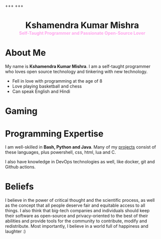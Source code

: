 +++
+++

<div class="about-header">
<h1 align="center" style="margin-bottom:0;"> Kshamendra Kumar Mishra </h1>
<h4 align="center" style="margin:0;color:#ffa4ec;"> Self-Taught Programmer and Passionate Open-Source Lover </h4>
</div>

# About Me

My name is <b>Kshamendra Kumar Mishra</b>. I am a self-taught programmer who loves open source technology and tinkering with new technology.

- Fell in love with programming at the age of 8
- Love playing basketball and chess
- Can speak English and Hindi

# Gaming

# Programming Expertise

I am well-skilled in <b>Bash, Python and Java</b>. Many of my [projects](https://ghoulboii.github.io/projects/) consist of these languages, plus powershell, css, html, lua and C.

I also have knowledge in DevOps technologies as well, like docker, git and Github actions.

# Beliefs

I believe in the power of critical thought and the scientific process, as well as the concept that all people deserve fair and equitable access to all things. I also think that big-tech companies and individuals should keep their software as open-source and privacy-oriented to the best of their abilities and provide tools for the community to contribute, modify and redistribute. Most importantly, I believe in a world full of happiness and laughter :)

